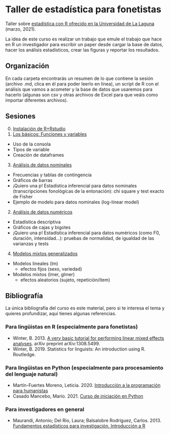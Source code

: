 # Taller de estadística para fonetistas
Taller sobre [estadística con R ofrecido en la Universidad de La Laguna](https://eventos.ull.es/53843/detail/traduccion-y-estadistica-aplicada-a-la-investigacion-linguistica.html) (marzo, 2021).

La idea de este curso es realizar un trabajo que emule el trabajo que hace en R un investigador para escribir un paper desde cargar la base de datos, hacer los análisis estadísticos, crear las figuras y reportar los resultados.

## Organización
En cada carpeta encontrarás un resumen de lo que contiene la sesión (archivo .md, clica en él para poder leerlo en línea), un script de R con el análisis que vamos a acometer y la base de datos que usaremos para hacerlo (algunas son csv y otras archivos de Excel para que veáis como importar diferentes archivos).

## Sesiones

0. [Instalación de R+Rstudio](0_antesDeClase/InstruccionesInstalacion.md)
1. [Los básicos: Funciones y variables](1_losBasicos/basicos.md)
* Uso de la consola
* Tipos de variable
* Creación de dataframes

3. [Análisis de datos nominales](2_analisisNominal)
* Frecuencias y tablas de contingencia
* Gráficos de barras
* ¡Quiero una p! Estadística inferencial para datos nominales (transcripciones fonológicas de la entonación): chi square y test exacto de Fisher
* Ejemplo de modelo para datos nominales (log-linear model)

2. [Análisis de datos numéricos](3_analisisNumerico)
* Estadística descriptiva
* Gráficos de cajas y bigotes
* ¡Quiero una p! Estadística inferencial para datos numéricos (como F0, duración, intensidad...): pruebas de normalidad, de igualdad de las varianzas y tests

4. [Modelos mixtos generalizados](4_modelosMixtos)
* Modelos lineales (lm)
   - efectos fijos (sexo, variedad)
* Modelos mixtos (lmer, glmer)
   - efectos aleatorios (sujeto, repetición/ítem)

## Bibliografía
La única bibliografía del curso es este material, pero si te interesa el tema y quieres profundizar, aquí tienes algunas referencias.
### Para lingüistas en R (especialmente para fonetistas)
 * Winter, B. 2013. [A very basic tutorial for performing linear mixed effects analyses](http://www.bodowinter.com/uploads/1/2/9/3/129362560/bw_lme_tutorial2.pdf). arXiv preprint arXiv:1308.5499.
 * Winter, B. 2019. Statistics for linguists: An introduction using R. Routledge.
### Para lingüistas en Python (especialmente para procesamiento del lenguaje natural)
 * Martín-Fuertes Moreno, Leticia. 2020. [Introducción a la programación para humanistas](https://github.com/nimbusaeta/lingufriendly#nomenclatura-de-los-temas-y-ejercicios)
 * Casado Mancebo, Mario. 2021. [Curso de iniciación en Python](https://cursos.mcasado.org/cursos/curso-de-iniciación-en-python/)
### Para investigadores en general
 *  Maurandi, Antonio; Del Rio, Laura; Balsalobre Rodríguez, Carlos. 2013. [Fundamentos estadísticos para investigación. Introducción a R](https://gauss.inf.um.es/files/Fundamentos-estadisticos-para-investigacionIntroduccion-a-R.pdf)
